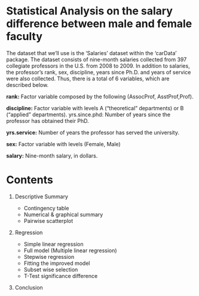 # Statistical Analysis on the salary difference between male and female faculty

The dataset that we’ll use is the ‘Salaries’ dataset within the ‘carData’ package. The dataset consists of nine-month salaries collected from 397 collegiate professors in the U.S. from 2008 to 2009. In addition to salaries, the professor’s rank, sex, discipline, years since Ph.D. and years of service were also collected. Thus, there is a total of 6 variables, which are described below.

**rank:** Factor variable composed by the following (AssocProf, AsstProf,Prof).

**discipline:** Factor variable with levels A (“theoretical” departments) or B (“applied” departments). yrs.since.phd: Number of years since the professor has obtained their PhD.

**yrs.service:** Number of years the professor has served the university.

**sex:** Factor variable with levels (Female, Male)

**salary:** Nine-month salary, in dollars.

# Contents

1. Descriptive Summary
   - Contingency table
   - Numerical & graphical summary
   - Pairwise scatterplot
     
2. Regression
   - Simple linear regression
   - Full model (Multiple linear regression)
   - Stepwise regression
   - Fitting the improved model
   - Subset wise selection
   - T-Test significance difference

3. Conclusion

